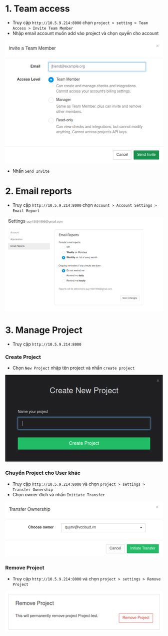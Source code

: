 # 1. Team access

- Truy cập `http://10.5.9.214:8000` chọn `project > setting > Team Access > Invite Team Member`
- Nhập email account muốn add vào project và chọn quyền cho account

<img src="https://github.com/lean15998/healthcheck.io/blob/main/images/45.png" />

- Nhấn `Send Invite`

# 2. Email reports 

-  Truy cập `http://10.5.9.214:8000` chọn `Account > Account Settings > Email Report`

<img src="https://github.com/lean15998/healthcheck.io/blob/main/images/46.png" />

# 3. Manage Project

- Truy cập `http://10.5.9.214:8000`

### Create Project

- Chọn `New Project` nhập tên project và nhấn `create project`

<img src="https://github.com/lean15998/healthcheck.io/blob/main/images/47.png" />

### Chuyển Project cho User khác

- Truy cập `http://10.5.9.214:8000` và chọn `project > settings > Transfer Ownership`
- Chọn owner đích và nhấn `Initiate Transfer` 

<img src="https://github.com/lean15998/healthcheck.io/blob/main/images/48.png" />

### Remove Project

- Truy cập `http://10.5.9.214:8000` và chọn `project > settings > Remove Project`

<img src="https://github.com/lean15998/healthcheck.io/blob/main/images/49.png" />
